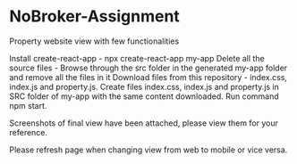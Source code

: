 # NoBroker-Assignment
Property website view with few functionalities

Install create-react-app - npx create-react-app my-app
Delete all the source files - Browse through the src folder in the generated my-app folder and remove all the files in it 
Download files from this repository - index.css, index.js and property.js.
Create files index.css, index.js and property.js in SRC folder of my-app with the same content downloaded.
Run command npm start.

Screenshots of final view have been attached, please view them for your reference.

Please refresh page when changing view from web to mobile or vice versa.
